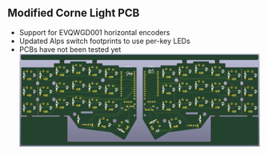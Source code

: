 ## Modified Corne Light PCB 
* Support for EVQWGD001 horizontal encoders
* Updated Alps switch footprints to use per-key LEDs 
* PCBs have not been tested yet 
![PCB](https://raw.githubusercontent.com/ItsWaffIe/waffle_corne/evqwgd001/images/pcb1.png)


